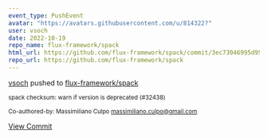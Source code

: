 ```yaml
---
event_type: PushEvent
avatar: "https://avatars.githubusercontent.com/u/814322?"
user: vsoch
date: 2022-10-19
repo_name: flux-framework/spack
html_url: https://github.com/flux-framework/spack/commit/3ec73046995d9504d6e135f564f1370cfe31ba34
repo_url: https://github.com/flux-framework/spack
---
```


<a href='https://github.com/vsoch' target='_blank'>vsoch</a> pushed to <a href='https://github.com/flux-framework/spack' target='_blank'>flux-framework/spack</a>

<small>spack checksum: warn if version is deprecated (#32438)

Co-authored-by: Massimiliano Culpo <massimiliano.culpo@gmail.com></small>

<a href='https://github.com/flux-framework/spack/commit/3ec73046995d9504d6e135f564f1370cfe31ba34' target='_blank'>View Commit</a>